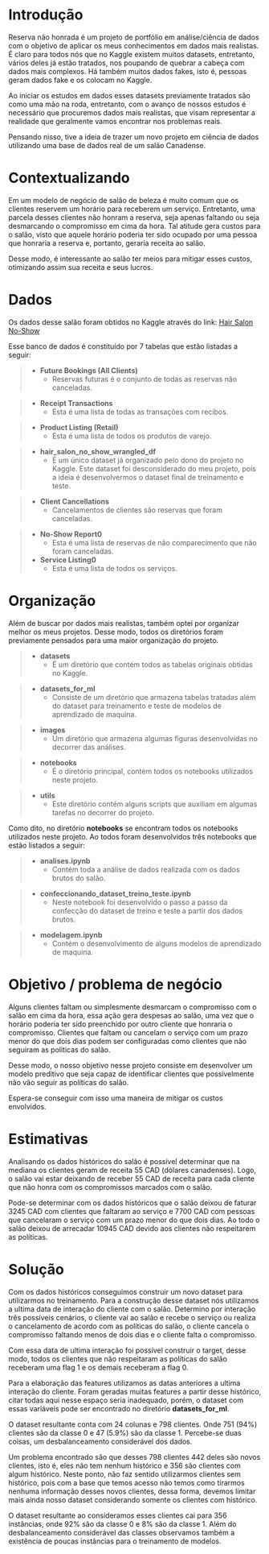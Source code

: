 # Introdução

Reserva não honrada é um projeto de portfólio em análise/ciência de dados com o objetivo de aplicar os meus conhecimentos em dados mais realistas.  É claro para todos nós que no Kaggle existem muitos datasets, entretanto, vários deles já estão tratados, nos poupando de quebrar a cabeça com dados mais complexos. Há também muitos dados fakes, isto é, pessoas geram dados fake e os colocam no Kaggle. 

Ao iniciar os estudos em dados esses datasets previamente tratados são como uma mão na roda, entretanto, com o avanço de nossos estudos é necessário que procuremos dados mais realistas, que visam representar a realidade que geralmente vamos encontrar nos problemas reais. 

Pensando nisso, tive a ideia de trazer um novo projeto em ciência de dados utilizando uma base de dados real de um salão Canadense.

# Contextualizando


Em um modelo de negócio de salão de beleza é muito comum que os clientes reservem um horário para receberem um serviço. Entretanto, uma parcela desses clientes não honram a reserva, seja apenas faltando ou seja desmarcando o compromisso em cima da hora. Tal atitude gera custos para o salão, visto que aquele horário poderia ter sido ocupado por uma pessoa que honraria a reserva e, portanto, geraria receita ao salão.

Desse modo, é interessante ao salão ter meios para mitigar esses custos, otimizando assim sua receita e seus lucros.

# Dados

Os dados desse salão foram obtidos no Kaggle através do link: [Hair Salon No-Show](https://www.kaggle.com/datasets/frederickferguson/hair-salon-no-show-data-set?select=Service+Listing0.csv) 

Esse banco de dados é constituído por 7 tabelas que estão listadas a seguir:


>* **Future Bookings (All Clients)**
>    * Reservas futuras é o conjunto de todas as reservas não canceladas.

>* **Receipt Transactions**
>    * Esta é uma lista de todas as transações com recibos.

>* **Product Listing (Retail)**
>    * Esta é uma lista de todos os produtos de varejo.

>* **hair_salon_no_show_wrangled_df**
>    * É um único dataset já organizado pelo dono do projeto no Kaggle. Este dataset foi desconsiderado do meu projeto, pois a ideia é desenvolvermos o dataset final de treinamento e teste.

>* **Client Cancellations**
>    * Cancelamentos de clientes são reservas que foram canceladas.

>* **No-Show Report0**
>    * Esta é uma lista de reservas de não comparecimento que não foram canceladas.
>* **Service Listing0**
>    * Esta é uma lista de todos os serviços.


# Organização

Além de buscar por dados mais realistas, também optei por organizar melhor os meus projetos. Desse modo, todos os diretórios foram previamente pensados para uma maior organização do projeto.


>* **datasets**
>    * É um diretório que contém todos as tabelas originais obtidas no Kaggle.

>* **datasets_for_ml**
>    * Consiste de um diretório que armazena tabelas tratadas além do dataset para treinamento e teste de modelos de aprendizado de maquina.

>* **images**
>   * Um diretório que armazena algumas figuras desenvolvidas no decorrer das análises.

>* **notebooks**
>   * É o diretório principal, contém todos os notebooks utilizados neste projeto.

>* **utils**
>   * Este diretório contém alguns scripts que auxiliam em algumas tarefas no decorrer do projeto.


Como dito, no diretório **notebooks** se encontram todos os notebooks utilizados neste projeto. Ao todos foram desenvolvidos três notebooks que estão listados a seguir:

>* **analises.ipynb**
>   * Contém toda a análise de dados realizada com os dados brutos do salão.

>* **confeccionando_dataset_treino_teste.ipynb**
>   * Neste notebook foi desenvolvido o passo a passo da confecção do dataset de treino e teste a partir dos dados brutos.  

>* **modelagem.ipynb**
>   * Contém o desenvolvimento de alguns modelos de aprendizado de maquina.

# Objetivo / problema de negócio

Alguns clientes faltam ou simplesmente desmarcam o compromisso com o salão em cima da hora, essa ação gera despesas ao salão, uma vez que o horário poderia ter sido preenchido por outro cliente que honraria o compromisso. Clientes que faltam ou cancelam o serviço com um prazo menor do que dois dias podem ser configuradas como clientes que não seguiram as politicas do salão.

Desse modo, o nosso objetivo nesse projeto consiste em desenvolver um modelo preditivo que seja capaz de identificar clientes que possivelmente não vão seguir as políticas do salão.

Espera-se conseguir com isso uma maneira de mitigar os custos envolvidos.

# Estimativas

Analisando os dados históricos do salão é possível determinar que na mediana os clientes geram de receita 55 CAD (dólares canadenses). Logo, o salão vai estar deixando de receber 55 CAD de receita para cada cliente que não honra com os compromissos marcados com o salão.

Pode-se determinar com os dados históricos que o salão deixou de faturar 3245 CAD com clientes que faltaram ao serviço e 7700 CAD com pessoas que cancelaram o serviço com um prazo menor do que dois dias. Ao todo o salão deixou de arrecadar 10945 CAD devido aos clientes não respeitarem as políticas.

# Solução

Com os dados históricos conseguimos construir um novo dataset para utilizarmos no treinamento. Para a construção desse dataset nós utilizamos a ultima data de interação do cliente com o salão. Determino por interação três possíveis cenários, o cliente vai ao salão e recebe o serviço ou realiza o cancelamento de acordo com as políticas do salão, o cliente cancela o compromisso faltando menos de dois dias e o cliente falta o compromisso.

Com essa data de ultima interação foi possível construir o target, desse modo, todos os clientes que não respeitaram as políticas do salão receberam uma flag 1 e os demais receberam a flag 0. 

Para a elaboração das features utilizamos as datas anteriores a ultima interação do cliente. Foram geradas muitas features a partir desse histórico, citar todas aqui nesse espaço seria inadequado, porém, o dataset com essas variáveis pode ser encontrado no diretório **datasets_for_ml**.

O dataset resultante conta com 24 colunas e 798 clientes. Onde 751 (94%) clientes são da classe 0 e 47 (5.9%) são da classe 1. Percebe-se duas coisas, um desbalanceamento considerável dos dados.

Um problema encontrado são que desses 798 clientes 442 deles são novos clientes, isto é, eles não tem nenhum histórico e 356 são clientes com algum histórico. Neste ponto, não faz sentido utilizarmos clientes sem histórico, pois com a base que temos acesso não temos como tirarmos nenhuma informação desses novos clientes, dessa forma, devemos limitar mais ainda nosso dataset considerando somente os clientes com histórico. 

O dataset resultante ao consideramos esses clientes cai para 356 instâncias, onde 92%  são da classe 0 e 8% são da classe 1. Além do desbalanceamento considerável das classes observamos também a existência de poucas instâncias para o treinamento de modelos. 